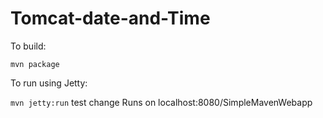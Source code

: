 # Tomcat-date-and-Time

To build:

```mvn package```

To run using Jetty:

```mvn jetty:run```
test change
Runs on localhost:8080/SimpleMavenWebapp

